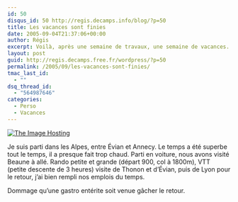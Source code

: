```yaml
---
id: 50
disqus_id: 50 http://regis.decamps.info/blog/?p=50
title: Les vacances sont finies
date: 2005-09-04T21:37:06+00:00
author: Régis
excerpt: Voilà, après une semaine de travaux, une semaine de vacances.
layout: post
guid: http://regis.decamps.free.fr/wordpress/?p=50
permalink: /2005/09/les-vacances-sont-finies/
tmac_last_id:
  - ""
dsq_thread_id:
  - "564987646"
categories:
  - Perso
  - Vacances
---
```

<a href="http://server5.theimagehosting.com/image.php?img=panoramique_screen.jpg" target="_blank"><img src="http://images5.theimagehosting.com/panoramique_screen.th.jpg" border="0" title="The Image Hosting" /></a> 

Je suis parti dans les Alpes, entre Évian et Annecy. Le temps a été superbe tout le temps, il a presque fait trop chaud. Parti en voiture, nous avons visité Beaune à allé. Rando petite et grande (départ 900, col à 1800m), VTT (petite descente de 3 heures) visite de Thonon et d’Évian, puis de Lyon pour le retour, j’ai bien rempli nos emplois du temps. 

Dommage qu’une gastro entérite soit venue gâcher le retour.
